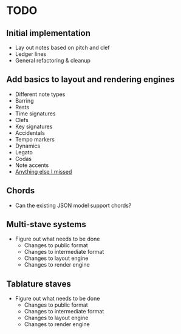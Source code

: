 
# TODO

## Initial implementation

* Lay out notes based on pitch and clef
* Ledger lines 
* General refactoring & cleanup

## Add basics to layout and rendering engines

* Different note types
* Barring
* Rests
* Time signatures
* Clefs
* Key signatures
* Accidentals
* Tempo markers
* Dynamics
* Legato
* Codas
* Note accents
* [Anything else I missed](http://en.wikipedia.org/wiki/List_of_musical_symbols)

## Chords

* Can the existing JSON model support chords?

## Multi-stave systems

* Figure out what needs to be done
    * Changes to public format
    * Changes to intermediate format
    * Changes to layout engine
    * Changes to render engine

## Tablature staves

* Figure out what needs to be done
    * Changes to public format
    * Changes to intermediate format
    * Changes to layout engine
    * Changes to render engine

